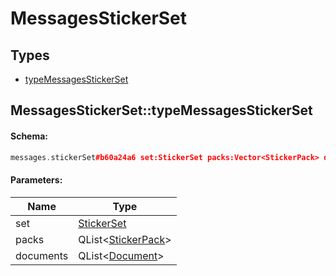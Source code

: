 # MessagesStickerSet

## Types

* [typeMessagesStickerSet](#messagesstickersettypemessagesstickerset)

## MessagesStickerSet::typeMessagesStickerSet

#### Schema:

```c++
messages.stickerSet#b60a24a6 set:StickerSet packs:Vector<StickerPack> documents:Vector<Document> = messages.StickerSet;
```

#### Parameters:

|Name|Type|
|----|----|
|set|[StickerSet](stickerset.md)|
|packs|QList&lt;[StickerPack](stickerpack.md)&gt;|
|documents|QList&lt;[Document](document.md)&gt;|

